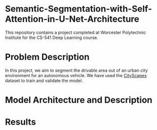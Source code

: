 # Semantic-Segmentation-with-Self-Attention-in-U-Net-Architecture
This repository contains a project completed at Worcester Polytechnic Institute for the CS-541 Deep Learning course.

# Problem Description 
In this project, we aim to segment the drivable area out of an urban city environment for an autonomous vehicle. We have used the [CityScapes](https://www.cityscapes-dataset.com/) dataset to train and validate the model. 

# Model Architecture and Description

# Results
